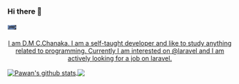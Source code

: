 ### Hi there 👋


<a align="center" href="https://github.com/dmcchanaka"> <img width="20px" src="https://raw.githubusercontent.com/devicons/devicon/master/icons/php/php-original.svg" alt="dmcchanaka: PHP" />

I am D.M C.Chanaka. I am a self-taught developer and like to study anything related to programming. Currently I am interested on @laravel and I am actively looking for a job on laravel.

<a href="https://github.com/dmcchanaka">
    <img height="150px" align="center" src="https://github-readme-stats.vercel.app/api?username=dmcchanaka&show_icons=true&theme=nord&line_height=27" alt="Pawan's github stats"/>
</a>
<a href="https://github.com/dmcchanaka">
    <img height="150px" align="center" src="https://github-readme-stats.vercel.app/api/top-langs/?username=dmcchanaka&theme=nord&layout=compact&langs_count=6" />
</a>
